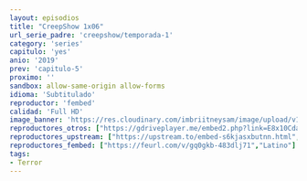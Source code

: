 ```yaml
---
layout: episodios
title: "CreepShow 1x06"
url_serie_padre: 'creepshow/temporada-1'
category: 'series'
capitulo: 'yes'
anio: '2019'
prev: 'capitulo-5'
proximo: ''
sandbox: allow-same-origin allow-forms
idioma: 'Subtitulado'
reproductor: 'fembed'
calidad: 'Full HD'
image_banner: 'https://res.cloudinary.com/imbriitneysam/image/upload/v1546545022/reason1-banner-min.jpg'
reproductores_otros: ["https://gdriveplayer.me/embed2.php?link=E8x10CdaNYbKzUopuS6TfQfza4jCpO0fz8K8nV%252BUkes4%252BKCXbIJGTYKm%252BYl99lbcVdSD2A2QI6Gedq44%252Fu4UISShdXbruqt74HulNDC2HF%252BRVWttWYcRsh2cSqKuk0m8ZXCp3Q3Y8LPu8Hyfh6XVzu6Gzd7Cq8CAn7gienxcYfGfbcsFTL2UhDj9cHjyW4NXSz73JbzMX%252FgeiIV7ejHZey","Latino","https://mstream.press/kxuvmc07xtpx","Latino","https://api.cuevana3.io/stream/index.php?file=ek5lbm9xYWNrS0xYMTZLa2xNbkdvY3ZTb3BtZng4TGp6ZFpobGFMUGtOelcwcUZmbWRIVzRkakVuS0JnbEplcG1KUnNZSlRTMGViVTBxZGdsdEhPb3R5dmJLaWR6OHZVdTdPSllLRFNsYkxVMHFhbWt0YmE0OG1ncHBlbHk4WT0","Latino"]
reproductores_upstream: ["https://upstream.to/embed-s6kjasxbutnn.html","Latino"]
reproductores_fembed: ["https://feurl.com/v/gq0gkb-483dlj71","Latino"]
tags:
- Terror
---
```












